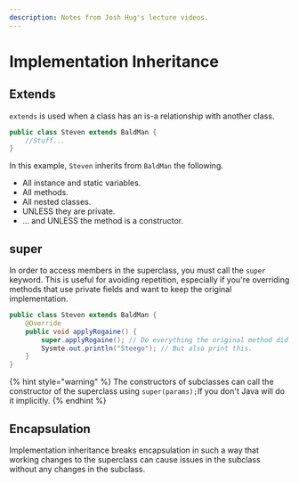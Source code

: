 ```yaml
---
description: Notes from Josh Hug's lecture videos.
---
```


# Implementation Inheritance

## Extends

`extends` is used when a class has an is-a relationship with another class. 

```java
public class Steven extends BaldMan {
    //Stuff...
}
```

In this example, `Steven` inherits from `BaldMan` the following.

* All instance and static variables.
* All methods.
* All nested classes.
* UNLESS they are private.
* ... and UNLESS the method is a constructor.

## super

In order to access members in the superclass, you must call the `super` keyword. This is useful for avoiding repetition, especially if you're overriding methods that use private fields and want to keep the original implementation.

```java
public class Steven extends BaldMan {
    @Override
    public void applyRogaine() {
        super.applyRogaine(); // Do everything the original method did...
        Sysmte.out.println("Steego"); // But also print this.
    }
}
```

{% hint style="warning" %}
The constructors of subclasses can call the constructor of the superclass using `super(params);`If you don't Java will do it implicitly.
{% endhint %}

## Encapsulation

Implementation inheritance breaks encapsulation in such a way that working changes to the superclass can cause issues in the subclass without any changes in the subclass.

